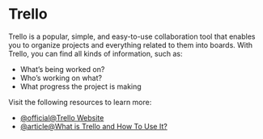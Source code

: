 # Trello

Trello is a popular, simple, and easy-to-use collaboration tool that enables you to organize projects and everything related to them into boards. With Trello, you can find all kinds of information, such as:

- What’s being worked on?
- Who’s working on what?
- What progress the project is making

Visit the following resources to learn more:

- [@official@Trello Website](https://trello.com/en)
- [@article@What is Trello and How To Use It?](https://www.simplilearn.com/tutorials/project-management-tutorial/what-is-trello)
